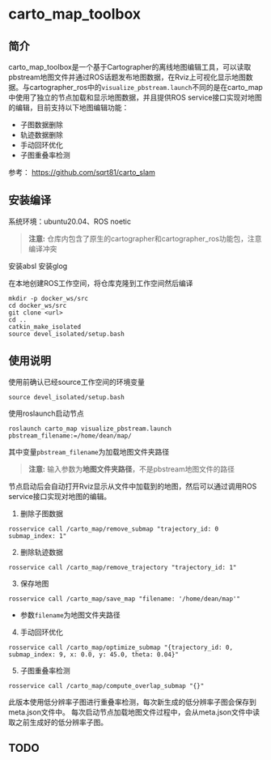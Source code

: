 # carto_map_toolbox

## 简介
carto_map_toolbox是一个基于Cartographer的离线地图编辑工具，可以读取pbstream地图文件并通过ROS话题发布地图数据，在Rviz上可视化显示地图数据。与cartographer_ros中的`visualize_pbstream.launch`不同的是在carto_map中使用了独立的节点加载和显示地图数据，并且提供ROS service接口实现对地图的编辑，目前支持以下地图编辑功能：
- 子图数据删除
- 轨迹数据删除
- 手动回环优化
- 子图重叠率检测

参考：
https://github.com/sqrt81/carto_slam

## 安装编译
系统环境：ubuntu20.04、ROS noetic
> **注意:** 仓库内包含了原生的cartographer和cartographer_ros功能包，注意编译冲突

安装absl
安装glog


在本地创建ROS工作空间，将仓库克隆到工作空间然后编译
```
mkdir -p docker_ws/src
cd docker_ws/src
git clone <url>
cd ..
catkin_make_isolated
source devel_isolated/setup.bash
```


## 使用说明
使用前确认已经source工作空间的环境变量
```
source devel_isolated/setup.bash
```
使用roslaunch启动节点
```
roslaunch carto_map visualize_pbstream.launch pbstream_filename:=/home/dean/map/
```
其中变量`pbstream_filename`为加载地图文件夹路径
> **注意:** 输入参数为**地图文件夹路径**，不是pbstream地图文件的路径  

节点启动后会自动打开Rviz显示从文件中加载到的地图，然后可以通过调用ROS service接口实现对地图的编辑。

1. 删除子图数据
```
rosservice call /carto_map/remove_submap "trajectory_id: 0 submap_index: 1"
```

2. 删除轨迹数据
```
rosservice call /carto_map/remove_trajectory "trajectory_id: 1"
```

3. 保存地图
```
rosservice call /carto_map/save_map "filename: '/home/dean/map'"
```
- 参数`filename`为地图文件夹路径

4. 手动回环优化
```
rosservice call /carto_map/optimize_submap "{trajectory_id: 0, submap_index: 9, x: 0.0, y: 45.0, theta: 0.04}"
```

5. 子图重叠率检测
```
rosservice call /carto_map/compute_overlap_submap "{}"
```
此版本使用低分辨率子图进行重叠率检测，每次新生成的低分辨率子图会保存到meta.json文件中。
每次启动节点加载地图文件过程中，会从meta.json文件中读取之前生成好的低分辨率子图。



## TODO






